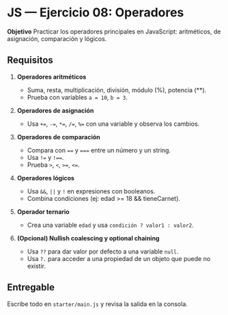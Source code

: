 # JS — Ejercicio 08: Operadores

**Objetivo**
Practicar los operadores principales en JavaScript: aritméticos, de asignación, comparación y lógicos.

## Requisitos

1. **Operadores aritméticos**

   - Suma, resta, multiplicación, división, módulo (%), potencia (\*\*).
   - Prueba con variables `a = 10`, `b = 3`.

2. **Operadores de asignación**

   - Usa `+=`, `-=`, `*=`, `/=`, `%=` con una variable y observa los cambios.

3. **Operadores de comparación**

   - Compara con `==` y `===` entre un número y un string.
   - Usa `!=` y `!==`.
   - Prueba `>`, `<`, `>=`, `<=`.

4. **Operadores lógicos**

   - Usa `&&`, `||` y `!` en expresiones con booleanos.
   - Combina condiciones (ej: edad >= 18 && tieneCarnet).

5. **Operador ternario**

   - Crea una variable `edad` y usa `condición ? valor1 : valor2`.

6. **(Opcional) Nullish coalescing y optional chaining**
   - Usa `??` para dar valor por defecto a una variable `null`.
   - Usa `?.` para acceder a una propiedad de un objeto que puede no existir.

## Entregable

Escribe todo en `starter/main.js` y revisa la salida en la consola.
